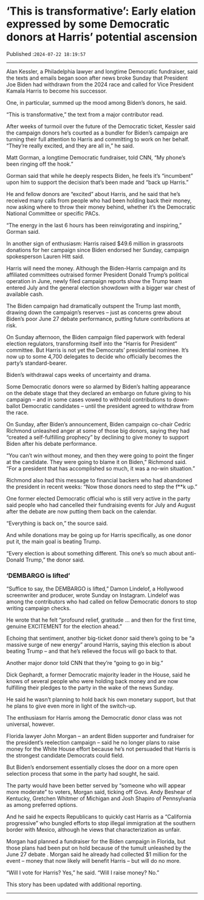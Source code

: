 # ‘This is transformative’: Early elation expressed by some Democratic donors at Harris’ potential ascension

Published :`2024-07-22 18:19:57`

---

Alan Kessler, a Philadelphia lawyer and longtime Democratic fundraiser, said the texts and emails began soon after news broke Sunday that President Joe Biden had withdrawn from the 2024 race and called for Vice President Kamala Harris to become his successor.

One, in particular, summed up the mood among Biden’s donors, he said.

“This is transformative,” the text from a major contributor read.

After weeks of turmoil over the future of the Democratic ticket, Kessler said the campaign donors he’s courted as a bundler for Biden’s campaign are turning their full attention to Harris and committing to work on her behalf. “They’re really excited, and they are all in,” he said.

Matt Gorman, a longtime Democratic fundraiser, told CNN, “My phone’s been ringing off the hook.”

Gorman said that while he deeply respects Biden, he feels it’s “incumbent” upon him to support the decision that’s been made and “back up Harris.”

He and fellow donors are “excited” about Harris, and he said that he’s received many calls from people who had been holding back their money, now asking where to throw their money behind, whether it’s the Democratic National Committee or specific PACs.

“The energy in the last 6 hours has been reinvigorating and inspiring,” Gorman said.

In another sign of enthusiasm: Harris raised $49.6 million in grassroots donations for her campaign since Biden endorsed her Sunday, campaign spokesperson Lauren Hitt said.

Harris will need the money. Although the Biden-Harris campaign and its affiliated committees outraised former President Donald Trump’s political operation in June, newly filed campaign reports show the Trump team entered July and the general election showdown with a bigger war chest of available cash.

The Biden campaign had dramatically outspent the Trump last month, drawing down the campaign’s reserves – just as concerns grew about Biden’s poor June 27 debate performance, putting future contributions at risk.

On Sunday afternoon, the Biden campaign filed paperwork with federal election regulators, transforming itself into the “Harris for President” committee. But Harris is not yet the Democrats’ presidential nominee. It’s now up to some 4,700 delegates to decide who officially becomes the party’s standard-bearer.

Biden’s withdrawal caps weeks of uncertainty and drama.

Some Democratic donors were so alarmed by Biden’s halting appearance on the debate stage that they declared an embargo on future giving to his campaign – and in some cases vowed to withhold contributions to down-ballot Democratic candidates – until the president agreed to withdraw from the race.

On Sunday, after Biden’s announcement, Biden campaign co-chair Cedric Richmond unleashed anger at some of those big donors, saying they had “created a self-fulfilling prophecy” by declining to give money to support Biden after his debate performance.

“You can’t win without money, and then they were going to point the finger at the candidate. They were going to blame it on Biden,” Richmond said. “For a president that has accomplished so much, it was a no-win situation.”

Richmond also had this message to financial backers who had abandoned the president in recent weeks: “Now those donors need to step the f**k up.”

One former elected Democratic official who is still very active in the party said people who had cancelled their fundraising events for July and August after the debate are now putting them back on the calendar.

“Everything is back on,” the source said.

And while donations may be going up for Harris specifically, as one donor put it, the main goal is beating Trump.

“Every election is about something different. This one’s so much about anti-Donald Trump,” the donor said.

### ‘DEMBARGO is lifted’

“Suffice to say, the DEMBARGO is lifted,” Damon Lindelof, a Hollywood screenwriter and producer, wrote Sunday on Instagram. Lindelof was among the contributors who had called on fellow Democratic donors to stop writing campaign checks.

He wrote that he felt “profound relief, gratitude … and then for the first time, genuine EXCITEMENT for the election ahead.”

Echoing that sentiment, another big-ticket donor said there’s going to be “a massive surge of new energy” around Harris, saying this election is about beating Trump – and that he’s relieved the focus will go back to that.

Another major donor told CNN that they’re “going to go in big.”

Dick Gephardt, a former Democratic majority leader in the House, said he knows of several people who were holding back money and are now fulfilling their pledges to the party in the wake of the news Sunday.

He said he wasn’t planning to hold back his own monetary support, but that he plans to give even more in light of the switch-up.

The enthusiasm for Harris among the Democratic donor class was not universal, however.

Florida lawyer John Morgan – an ardent Biden supporter and fundraiser for the president’s reelection campaign – said he no longer plans to raise money for the White House effort because he’s not persuaded that Harris is the strongest candidate Democrats could field.

But Biden’s endorsement essentially closes the door on a more open selection process that some in the party had sought, he said.

The party would have been better served by “someone who will appear more moderate” to voters, Morgan said, ticking off Govs. Andy Beshear of Kentucky, Gretchen Whitmer of Michigan and Josh Shapiro of Pennsylvania as among preferred options.

And he said he expects Republicans to quickly cast Harris as a “California progressive” who bungled efforts to stop illegal immigration at the southern border with Mexico, although he views that characterization as unfair.

Morgan had planned a fundraiser for the Biden campaign in Florida, but those plans had been put on hold because of the tumult unleashed by the June 27 debate . Morgan said he already had collected $1 million for the event – money that now likely will benefit Harris – but will do no more.

“Will I vote for Harris? Yes,” he said. “Will I raise money? No.”

This story has been updated with additional reporting.

---

